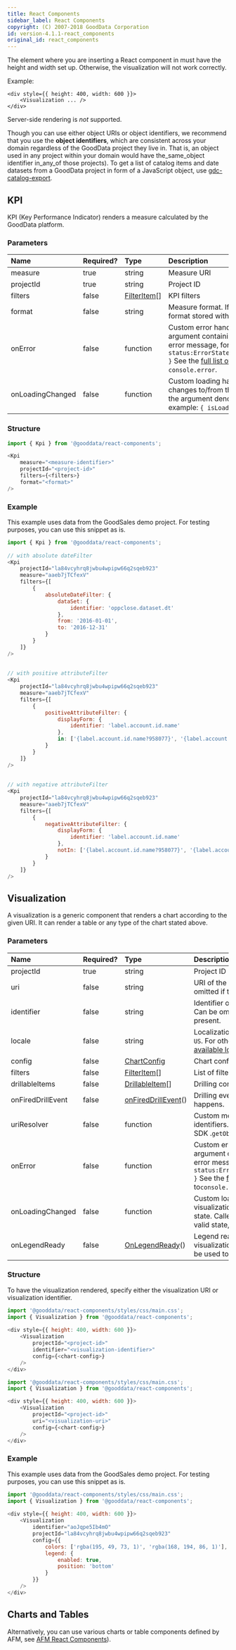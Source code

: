 ```yaml
---
title: React Components
sidebar_label: React Components
copyright: (C) 2007-2018 GoodData Corporation
id: version-4.1.1-react_components
original_id: react_components
---
```


The element where you are inserting a React component in must have the height and width set up. Otherwise, the visualization will not work correctly.

Example:

```javacsript
<div style={{ height: 400, width: 600 }}>
    <Visualization ... />
</div>
```

Server-side rendering is _not_ supported.

Though you can use either object URIs or object identifiers, we recommend that you use the **object identifiers**, which are consistent across your domain regardless of the GoodData project they live in. That is, an object used in any project within your domain would have the_same_object identifier in_any_of those projects\). To get a list of catalog items and date datasets from a GoodData project in form of a JavaScript object, use [gdc-catalog-export](gdc-catalog-export.md).

## KPI

KPI \(Key Performance Indicator\) renders a measure calculated by the GoodData platform.

### Parameters

| Name | Required? | Type | Description |
| :--- | :--- | :--- | :--- |
| measure | true | string | Measure URI |
| projectId | true | string | Project ID |
| filters | false | [FilterItem](afm.md#AFM-Filter)\[\] | KPI filters |
| format | false | string | Measure format. If specified, overrides the format stored with the measure. |
| onError | false | function | Custom error handler. Called with the argument containing the state and original error message, for example: `{ status:ErrorStates.BAD_REQUEST,error: {...} }` See the [full list of error states](https://github.com/gooddata/gooddata-react-components/blob/master/src/constants/errorStates.ts). Defaults to `console.error`. |
| onLoadingChanged | false | function | Custom loading handler. Called when a KPI changes to/from the loading state. Called with the argument denoting a valid state, for example: `{ isLoading:false}` |

### Structure

```javascript
import { Kpi } from '@gooddata/react-components';

<Kpi
    measure="<measure-identifier>"
    projectId="<project-id>"
    filters={<filters>}
    format="<format>"
/>
```

### Example

This example uses data from the GoodSales demo project. For testing purposes, you can use this snippet as is.

```javascript
import { Kpi } from '@gooddata/react-components';
 
// with absolute dateFilter
<Kpi
    projectId="la84vcyhrq8jwbu4wpipw66q2sqeb923"
    measure="aaeb7jTCfexV"
    filters={[
        {
            absoluteDateFilter: {
                dataSet: {
                    identifier: 'oppclose.dataset.dt'
                },
                from: '2016-01-01',
                to: '2016-12-31'
            }
        }
    ]}
/>
 
 
// with positive attributeFilter
<Kpi
    projectId="la84vcyhrq8jwbu4wpipw66q2sqeb923"
    measure="aaeb7jTCfexV"
    filters={[
        {
            positiveAttributeFilter: {
                displayForm: {
                    identifier: 'label.account.id.name'
                },
                in: ['{label.account.id.name?958077}', '{label.account.id.name?961040}', '{label.account.id.name?961042}']
            }
        }
    ]}
/>
 
 
// with negative attributeFilter
<Kpi
    projectId="la84vcyhrq8jwbu4wpipw66q2sqeb923"
    measure="aaeb7jTCfexV"
    filters={[
        {
            negativeAttributeFilter: {
                displayForm: {
                    identifier: 'label.account.id.name'
                },
                notIn: ['{label.account.id.name?958077}', '{label.account.id.name?961040}', '{label.account.id.name?961042}']
            }
        }
    ]}
/>
```

## Visualization

A visualization is a generic component that renders a chart according to the given URI. It can render a table or any type of the chart stated above.

### Parameters

| Name | Required? | Type | Description |
| :--- | :--- | :--- | :--- |
| projectId | true | string | Project ID |
| uri | false | string | URI of the visualization to be rendered Can be omitted if the visualization identifier is present. |
| identifier | false | string | Identifier of the visualization to be rendered Can be omitted if the visualization URI is present. |
| locale | false | string | Localization of the visualization Defaults to`en-US`. For other languages, see the [full list of available localizations](https://github.com/gooddata/gooddata-react-components/tree/master/src/translations). |
| config  | false | [ChartConfig](chart_config.md) | Chart configuration |
| filters | false | [FilterItem](afm.md#AFM-Filter)\[\] | List of filters to be applied to the visualization |
| drillableItems | false | [DrillableItem](drillable_item)\[\] | Drilling configuration |
| onFiredDrillEvent | false | [onFiredDrillEvent](on_fired_drill_event.md)\(\) | Drilling event catcher Called when drilling happens. |
| uriResolver | false | function | Custom method for querying URIs for identifiers. Defaults to the standard Gooddata SDK .`getObjectUri()`. |
| onError | false | function | Custom error handler. Called with the argument containing the state and original error message, for example: `{ status:ErrorStates.BAD_REQUEST,error: {...} }` See the [full list of error states](https://github.com/gooddata/gooddata-react-components/blob/master/src/constants/errorStates.ts). Defaults to`console.error`. |
| onLoadingChanged | false | function | Custom loading handler. Called when a visualization changes to/from the loading state. Called with the argument denoting a valid state, for example: `{ isLoading:false}` |
| onLegendReady | false | [OnLegendReady](on_legend_ready)\(\) | Legend ready callback. Called when the visualization series are ready to render. Can be used to rendering custom legend. |

### Structure

To have the visualization rendered, specify either the visualization URI or visualization identifier.

```javascript
import '@gooddata/react-components/styles/css/main.css';
import { Visualization } from '@gooddata/react-components';
 
<div style={{ height: 400, width: 600 }}>
    <Visualization
        projectId="<project-id>"
        identifier="<visualization-identifier>"
        config={<chart-config>}
    />
</div>
```

```javascript
import '@gooddata/react-components/styles/css/main.css';
import { Visualization } from '@gooddata/react-components';

<div style={{ height: 400, width: 600 }}>
    <Visualization
        projectId="<project-id>"
        uri="<visualization-uri>"
        config={<chart-config>}
    />
</div>
```

### Example

This example uses data from the GoodSales demo project. For testing purposes, you can use this snippet as is.

```javascript
import '@gooddata/react-components/styles/css/main.css';
import { Visualization } from '@gooddata/react-components';
 
<div style={{ height: 400, width: 600 }}>
    <Visualization
        identifier="aoJqpe5Ib4mO"
        projectId="la84vcyhrq8jwbu4wpipw66q2sqeb923"
        config={{
            colors: ['rgba(195, 49, 73, 1)', 'rgba(168, 194, 86, 1)'],
            legend: {
                enabled: true,
                position: 'bottom'
            }
        }}
    />
</div>
```

## Charts and Tables

Alternatively, you can use various charts or table components defined by AFM, see [AFM React Components](afm_react_components.md)).
